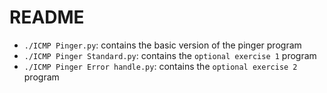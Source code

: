 # README

- `./ICMP Pinger.py`: contains the basic version of the pinger program
- `./ICMP Pinger Standard.py`: contains the `optional exercise 1` program
- `./ICMP Pinger Error handle.py`: contains the `optional exercise 2` program